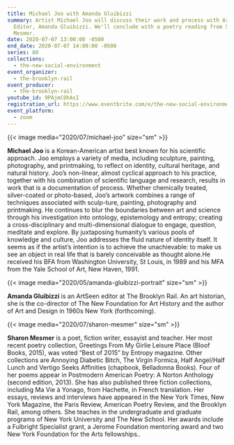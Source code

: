 ```yaml
---
title: Michael Joo with Amanda Gluibizzi
summary: Artist Michael Joo will discuss their work and process with ArtSeen
  Editor, Amanda Gluibizzi. We'll conclude with a poetry reading from Sharon
  Mesmer.
date: 2020-07-07 13:00:00 -0500
end_date: 2020-07-07 14:00:00 -0500
series: 80
collections:
  - the-new-social-environment
event_organizer:
  - the-brooklyn-rail
event_producer:
  - the-brooklyn-rail
youtube_id: 9PAjmCOhAsI
registration_url: https://www.eventbrite.com/e/the-new-social-environment-80-michael-joo-tickets-112035928478
event_platform:
  - zoom
---
```

{{< image media="2020/07/michael-joo" size="sm" >}}

**Michael Joo** is a Korean-American artist best known for his scientific approach. Joo employs a variety of media, including sculpture, painting, photography, and printmaking, to reflect on identity, cultural heritage, and natural history. Joo’s non-linear, almost cyclical approach to his practice, together with his combination of scientific language and research, results in work that is a documentation of process. Whether chemically treated, silver-coated or photo-based, Joo’s artwork combines a range of techniques associated with sculp-ture, painting, photography and printmaking. He continues to blur the boundaries between art and science through his investigation into ontology, epistemology and entropy; creating a cross-disciplinary and multi-dimensional dialogue to engage, question, meditate and explore. By juxtaposing humanity’s various pools of knowledge and culture, Joo addresses the fluid nature of identity itself. It seems as if the artist’s intention is to achieve the unachievable: to make us see an object in real life that is barely conceivable as thought alone.He received his BFA from Washington University, St Louis, in 1989 and his MFA from the Yale School of Art, New Haven, 1991. 

{{< image media="2020/05/amanda-gluibizzi-portrait" size="sm" >}}

**Amanda Gluibizzi** is an ArtSeen editor at The Brooklyn Rail. An art historian, she is the co-director of The New Foundation for Art History and the author of Art and Design in 1960s New York (forthcoming).

{{< image media="2020/07/sharon-mesmer" size="sm" >}}

**Sharon Mesmer** is a poet, fiction writer, essayist and teacher. Her most recent poetry collection, Greetings From My Girlie Leisure Place (Bloof Books, 2015), was voted “Best of 2015” by Entropy magazine. Other collections are Annoying Diabetic Bitch, The Virgin Formica, Half Angel/Half Lunch and Vertigo Seeks Affinities (chapbook, Belladonna Books). Four of her poems appear in Postmodern American Poetry: A Norton Anthology (second edition, 2013). She has also published three fiction collections, including Ma Vie à Yonago, from Hachette, in French translation. Her essays, reviews and interviews have appeared in the New York Times, New York Magazine, the Paris Review, American Poetry Review, and the Brooklyn Rail, among others. She teaches in the undergraduate and graduate programs of New York University and The New School. Her awards include a Fulbright Specialist grant, a Jerome Foundation mentoring award and two New York Foundation for the Arts fellowships..